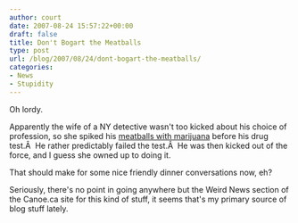 ```yaml
---
author: court
date: 2007-08-24 15:57:22+00:00
draft: false
title: Don't Bogart the Meatballs
type: post
url: /blog/2007/08/24/dont-bogart-the-meatballs/
categories:
- News
- Stupidity
---
```


Oh lordy.

Apparently the wife of a NY detective wasn't too kicked about his choice of profession, so she spiked his [meatballs with marijuana](http://cnews.canoe.ca/CNEWS/WeirdNews/2007/08/24/4442568-ap.html) before his drug test.Â  He rather predictably failed the test.Â  He was then kicked out of the force, and I guess she owned up to doing it.

That should make for some nice friendly dinner conversations now, eh?

Seriously, there's no point in going anywhere but the Weird News section of the Canoe.ca site for this kind of stuff, it seems that's my primary source of blog stuff lately.
